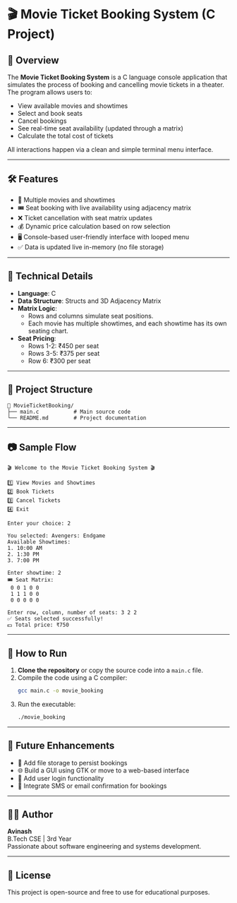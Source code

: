 
# 🎬 Movie Ticket Booking System (C Project)

## 📌 Overview

The **Movie Ticket Booking System** is a C language console application that simulates the process of booking and cancelling movie tickets in a theater. The program allows users to:
- View available movies and showtimes
- Select and book seats
- Cancel bookings
- See real-time seat availability (updated through a matrix)
- Calculate the total cost of tickets

All interactions happen via a clean and simple terminal menu interface.

---

## 🛠️ Features

- 🎥 Multiple movies and showtimes
- 🎟️ Seat booking with live availability using adjacency matrix
- ❌ Ticket cancellation with seat matrix updates
- 💰 Dynamic price calculation based on row selection
- 🖥️ Console-based user-friendly interface with looped menu
- ✅ Data is updated live in-memory (no file storage)

---

## 🧠 Technical Details

- **Language**: C
- **Data Structure**: Structs and 3D Adjacency Matrix
- **Matrix Logic**: 
  - Rows and columns simulate seat positions.
  - Each movie has multiple showtimes, and each showtime has its own seating chart.
- **Seat Pricing**:
  - Rows 1-2: ₹450 per seat  
  - Rows 3-5: ₹375 per seat  
  - Row 6: ₹300 per seat

---

## 📂 Project Structure

```
📁 MovieTicketBooking/
├── main.c           # Main source code
└── README.md        # Project documentation
```

---

## 📷 Sample Flow

```
🎬 Welcome to the Movie Ticket Booking System 🎬

1️⃣ View Movies and Showtimes
2️⃣ Book Tickets
3️⃣ Cancel Tickets
4️⃣ Exit

Enter your choice: 2

You selected: Avengers: Endgame
Available Showtimes:
1. 10:00 AM
2. 1:30 PM
3. 7:00 PM

Enter showtime: 2
🎟️ Seat Matrix:
 0 0 1 0 0
 1 1 1 0 0
 0 0 0 0 0

Enter row, column, number of seats: 3 2 2
✅ Seats selected successfully!
💵 Total price: ₹750
```

---

## 🚀 How to Run

1. **Clone the repository** or copy the source code into a `main.c` file.
2. Compile the code using a C compiler:
   ```bash
   gcc main.c -o movie_booking
   ```
3. Run the executable:
   ```bash
   ./movie_booking
   ```

---

## 📌 Future Enhancements

- 💾 Add file storage to persist bookings
- 🌐 Build a GUI using GTK or move to a web-based interface
- 👥 Add user login functionality
- 📱 Integrate SMS or email confirmation for bookings

---

## 👨‍💻 Author

**Avinash**  
B.Tech CSE | 3rd Year  
Passionate about software engineering and systems development.

---

## 📃 License

This project is open-source and free to use for educational purposes.
